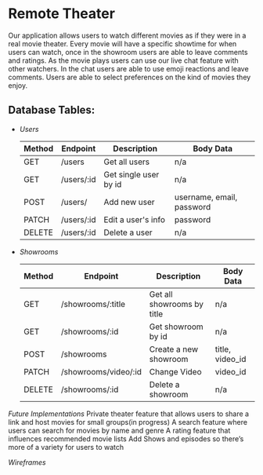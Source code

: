 # Remote Theater
Our application allows users to watch different movies as if they were in a real movie theater. Every movie will have a specific showtime for when users can watch, once in the showroom users are able to leave comments and ratings. As the movie plays users can use our live chat feature with other watchers. In the chat users are able to use emoji reactions and leave comments. Users are able to select preferences on the kind of movies they enjoy.

## Database Tables: 
- *Users*

  | Method | Endpoint     | Description           | Body Data                |
  | ------ | ------------ | --------------------- | ------------------------ |
  | GET    | /users     | Get all users         | n/a                      |
  | GET    | /users/:id | Get single user by id | n/a                      |
  | POST   | /users/    | Add new user          | username, email, password |
  | PATCH  | /users/:id | Edit a user's info    | password |
  | DELETE | /users/:id | Delete a user         | n/a                      |

- *Showrooms*

  | Method | Endpoint  | Description    | Body Data    |
  | ------ | --------- | -------------- | ------------ |
  | GET    | /showrooms/:title | Get all showrooms by title | n/a          |
  | GET    | /showrooms/:id | Get showroom by id | n/a |
  | POST   | /showrooms | Create a new showroom  | title, video_id  |
  | PATCH  | /showrooms/video/:id | Change Video | video_id |
  | DELETE | /showrooms/:id | Delete a showroom | n/a |


*Future Implementations*
Private theater feature that allows users to share a link and host movies for small groups(in progress)
A search feature where users can search for movies by name and genre
A rating feature that influences recommended movie lists
Add Shows and episodes so there’s more of a variety for users to watch



*Wireframes*
